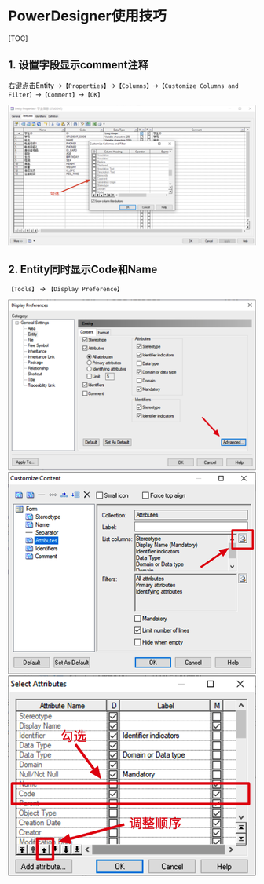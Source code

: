 # PowerDesigner使用技巧

[TOC]

## 1. 设置字段显示comment注释

右键点击Entity ->`【Properties】`->`【Columns】`->`【Customize Columns and Filter】`->`【Comment】`->`【OK】`

![添加Comment列](添加Comment列.png)

## 2. Entity同时显示Code和Name

`【Tools】` -> `【Display Preference】`

![Entity显示code1](Entity显示code1.png)
![Entity显示code2](Entity显示code2.png)
![Entity显示code3](Entity显示code3.png)
